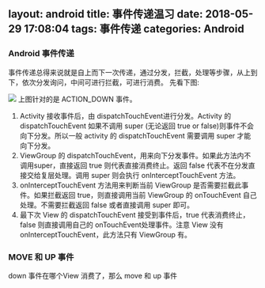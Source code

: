 layout: android
title: 事件传递温习
date: 2018-05-29 17:08:04
tags: 事件传递
categories: Android
---
### Android 事件传递
事件传递总得来说就是自上而下一次传递，通过分发，拦截，处理等步骤，从上到下，依次分发询问，中间可进行拦截，可进行消费。
先看下图:

![](事件传递温习/acton_down_dispatch.jpg)
上图针对的是 ACTION_DOWN 事件。
1. Activity 接收事件后，由 dispatchTouchEvent进行分发。Activity 的 dispatchTouchEvent 如果不调用 super (无论返回 true or false)则事件不会向下分发。所以一般 activity 的 dispatchTouchEvent 需要调用 super 才能向下分发。
2. ViewGroup 的 dispatchTouchEvent，用来向下分发事件。如果此方法内不调用super，直接返回 true 则代表直接消费终止。返回 false 代表不在分发直接交给复层处理。调用 super 则会执行 onInterceptTouchEvent 方法。
3. onInterceptTouchEvent 方法用来判断当前 ViewGroup 是否需要拦截此事件。如果拦截返回 true，则直接调用当前 ViewGroup 的 onTouchEvent 自己处理。不需要拦截返回 false 或者直接调用 super 即可。
4. 最下次 View 的 dispatchTouchEvent 接受到事件后，true 代表消费终止，false 则直接调用自己的 onTouchEvent处理事件。注意 View 没有 onInterceptTouchEvent，此方法只有 ViewGroup 有。

### MOVE 和 UP 事件
 down 事件在哪个View 消费了，那么 move 和 up 事件